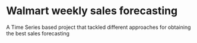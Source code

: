 # Walmart weekly sales forecasting
A Time Series based project that tackled different approaches for obtaining the best sales forecasting
